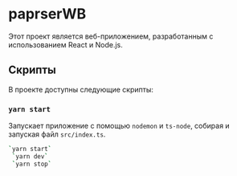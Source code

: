 # paprserWB

Этот проект является веб-приложением, разработанным с использованием React и Node.js.

## Скрипты

В проекте доступны следующие скрипты:

### `yarn start`

Запускает приложение с помощью `nodemon` и `ts-node`, собирая и запуская файл `src/index.ts`.

```bash
`yarn start`
 `yarn dev`
 `yarn stop`
```
